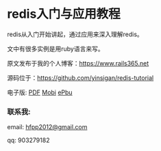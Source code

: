 # redis入门与应用教程

redis从入门开始讲起，通过应用来深入理解redis。

文中有很多实例是用ruby语言来写。

原文发布于我的个人博客：https://www.rails365.net

源码位于：https://github.com/yinsigan/redis-tutorial

电子版: [PDF](https://www.gitbook.com/download/pdf/book/yinsigan/redis) [Mobi](https://www.gitbook.com/download/mobi/book/yinsigan/redis) [ePbu](https://www.gitbook.com/download/epub/book/yinsigan/redis)

### 联系我:

email: hfpp2012@gmail.com

qq: 903279182
